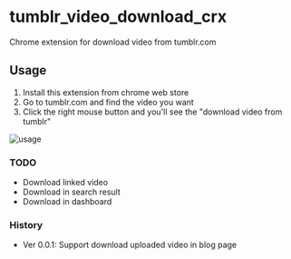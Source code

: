 # tumblr\_video\_download_crx

Chrome extension for download video from tumblr.com

## Usage

1. Install this extension from chrome web store
1. Go to tumblr.com and find the video you want
1. Click the right mouse button and you'll see the "download video from tumblr"

![usage](https://github.com/poppinlp/tumblr_video_download_crx/raw/master/img/usage.png)

### TODO

- Download linked video
- Download in search result
- Download in dashboard

### History

- Ver 0.0.1: Support download uploaded video in blog page
